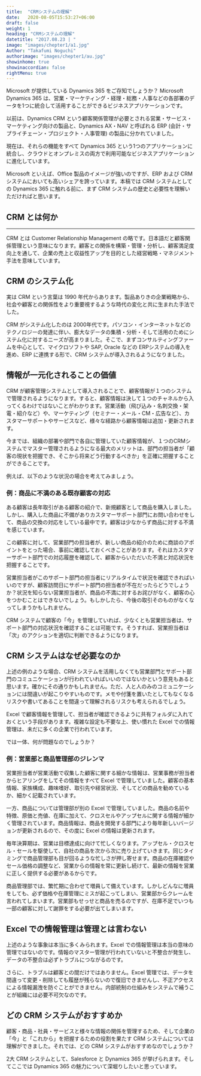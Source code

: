 ```yaml
---
title:  "CRMシステムの理解"
date:   2020-08-05T15:53:27+06:00
draft: false
weight: 1
heading: "CRMシステムの理解"
datetitle: "2017.08.23 | "
image: "images/chepter1/a1.jpg"
Author: "Takafumi Noguchi"
authorimage: "images/chepter1/au.jpg"
showinhome: true
showinaccordian: false
rightMenu: true
---
```

Microsoft が提供している Dynamics 365 をご存知でしょうか？ Microsoft Dynamics 365 は、営業・マーケティング・経理・総務・人事などの各部署のデータを1つに統合して活用することができるビジネスアプリケーションです。

以前は、Dynamics CRM という顧客関係管理が必要とされる営業・サービス・マーケティング向けの製品と、Dynamics AX・NAV と呼ばれる ERP  (会計・サプライチェーン・プロジェクト・人事管理) の製品に分かれていました。

現在は、それらの機能をすべて Dynamics 365 という1つのアプリケーションに統合し、クラウドとオンプレミスの両方で利用可能なビジネスアプリケーションに進化しています。

Microsoft といえば、Office 製品のイメージが強いのですが、ERP および CRM システムにおいても高いシェアを誇っています。本稿では CRM システムとしての Dynamics 365 に触れる前に、まず CRM システムの歴史と必要性を理解いただければと思います。



## CRM とは何か
- - -
CRM とは Customer Relationship Management の略です。日本語だと顧客関係管理という意味になります。顧客との関係を構築・管理・分析し、顧客満足度向上を通して、企業の売上と収益性アップを目的とした経営戦略・マネジメント手法を意味しています。

## CRM のシステム化

実は CRM という言葉は 1990 年代からあります。製品ありきの企業戦略から、社会や顧客との関係性をより重要視するような時代の変化と共に生まれた手法でした。

CRM がシステム化したのは 2000年代です。パソコン・インターネットなどのテクノロジーの発達に伴い、膨大なデータの集積・分析・そして活用のためにシステム化に対するニーズが高まりました。そこで、まずコンサルティングファームを中心として、マイクロソフトや SAP, Oracle などの ERPシステムの導入を進め、ERP に連携する形で、CRM システムが導入されるようになりました。

## 情報が一元化されることの価値

CRM が顧客管理システムとして導入されることで、顧客情報が１つのシステムで管理されるようになります。すると、顧客情報は決して１つのチャネルから入ってくるわけではないことがわかります。営業活動（飛び込み・名刺交換・架電・紹介など）や、マーケティング（セミナー・メール・CM・広告など）、カスタマーサポートやサービスなど、様々な経路から顧客情報は追加・更新されます。

今までは、組織の部署や部門で各自に管理していた顧客情報が、１つのCRMシステムでマスター管理されるようになる最大のメリットは、部門の担当者が「顧客の現状を把握でき、そこから将来どう行動するべきか」を正確に把握することができることです。

例えば、以下のような状況の場合を考えてみましょう。

### 例：商品に不満のある既存顧客の対応

ある顧客は長年取引がある顧客の紹介で、新規顧客として商品を購入しました。しかし、購入した商品に不備がありカスタマーサポート部門にお問い合わせをして、商品の交換の対応をしている最中です。顧客は少なからず商品に対する不満を感じています。

この顧客に対して、営業部門の担当者が、新しい商品の紹介のために商談のアポイントをとった場合、事前に確認しておくべきことがあります。それはカスタマーサポート部門での対応履歴を確認して、顧客からいただいた不満と対応状況を把握することです。

営業担当者がこのサポート部門の担当者にリアルタイムで状況を確認できればいいのですが、顧客訪問日にサポート部門の担当者が不在だったらどうでしょうか？状況を知らない営業担当者が、商品の不満に対するお詫びがなく、顧客の心をつかむことはできないでしょう。もしかしたら、今後の取引そのものがなくなってしまうかもしれません。

CRM システムで顧客の「今」を管理していれば、少なくとも営業担当者は、サポート部門の対応状況を確認することは可能です。そうすれば、営業担当者は「次」のアクションを適切に判断できるようになります。

## CRM システムはなぜ必要なのか

上述の例のような場合、CRM システムを活用しなくても営業部門とサポート部門のコミュニケーションが行われていればいいのではないかという意見もあると思います。確かにその通りかもしれません。ただ、人と人のみのコミュニケーションには間違いが起こりやすいものです。メモや付箋を置いたとしてもなくなるリスクや書いてあることを間違って理解されるリスクも考えられるでしょう。

Excel で顧客情報を管理して、担当者が確認できるように共有フォルダに入れておくという手段があります。複雑な設定も不要な上、使い慣れた Excel での情報管理は、未だに多くの企業で行われています。

では一体、何が問題なのでしょうか？

### 例：営業部と商品管理部のジレンマ

営業担当者が営業活動で収集した顧客に関する細かな情報は、営業事務が担当者からヒアリングをしてその情報をすべて Excel で管理していました。顧客の基本情報、家族構成、趣味嗜好、取引先や経営状況、そしてどの商品を勧めているか、細かく記載されています。

一方、商品については管理部が別の Excel で管理していました。商品の名前や特徴、原価と売値、在庫に加えて、クロスセルやアップセルに関する情報が細かく管理されています。商品情報は、商品を開発する部門により毎年新しいバージョンが更新されるので、その度に Excel の情報は更新されます。

毎年決算期は、営業は目標達成に向けて忙しくなります。アップセル・クロスセル・セールを駆使して、自社の商品を次から次に売り上げていきます。同じタイミングで商品管理部も目が回るような忙しさが押し寄せます。商品の在庫確認やセール価格の調整など、営業からの情報を常に更新し続けて、最新の情報を営業に正しく提供する必要があるからです。

商品管理部では、繁忙期に合わせて増員して備えています。しかしどんなに増員をしても、必ず価格や在庫管理にミスが起こってしまい、営業部からクレームを言われてしまいます。営業部もせっせと商品を売るのですが、在庫不足でいつも一部の顧客に対して謝罪をする必要が出てしまいます。

## Excel での情報管理は管理とは言わない

上述のような事象は本当に多くみられます。Excel での情報管理は本当の意味の管理ではないのです。情報のマスター管理が行われていないと不整合が発生し、データの不整合は必ずトラブルにつながるのです。

さらに、トラブルは顧客との間だけではありません。Excel 管理では、データを間違って変更・削除しても履歴が残らないので復旧できませんし、不正アクセスによる情報漏洩を防ぐことができません。内部統制の仕組みをシステムで補うことが組織には必要不可欠なのです。

## どの CRM システムがおすすめか

顧客・商品・社員・サービスと様々な情報の関係を管理するため、そして企業の「今」と「これから」を把握するための役割を果たす CRM システムについては理解ができました。それでは、どの CRM システムがおすすめなのでしょうか？

2大 CRM システムとして、Salesforce と Dynamics 365 が挙げられます。そしてここでは Dynamics 365 の魅力について深堀りしたいと思っています。
